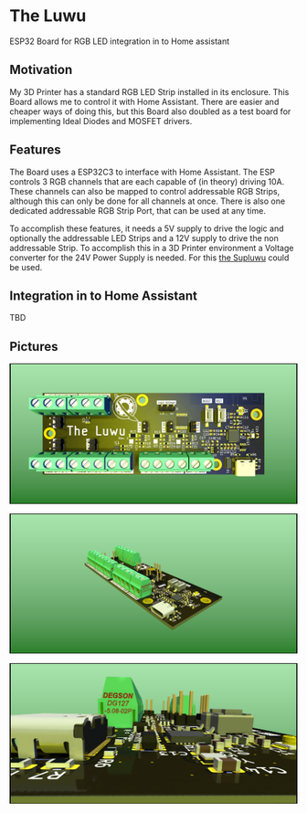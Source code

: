 # The Luwu

ESP32 Board for RGB LED integration in to Home assistant

## Motivation

My 3D Printer has a standard RGB LED Strip installed in its enclosure. This Board allows me to control it with Home Assistant. There are easier and cheaper ways of doing this, but this Board also doubled as a test board for implementing Ideal Diodes and MOSFET drivers.

## Features

The Board uses a ESP32C3 to interface with Home Assistant. The ESP controls 3 RGB channels that are each capable of (in theory) driving 10A. These channels can also be mapped to control addressable RGB Strips, although this can only be done for all channels at once. There is also one dedicated addressable RGB Strip Port, that can be used at any time.

To accomplish these features, it needs a 5V supply to drive the logic and optionally the addressable LED Strips and a 12V supply to drive the non addressable Strip. To accomplish this in a 3D Printer environment a Voltage converter for the 24V Power Supply is needed. For this [the Supluwu](https://github.com/SirBramble/The-Supluwu) could be used.

## Integration in to Home Assistant

TBD

## Pictures

![ ](https://github.com/SirBramble/The-Luwu/blob/main/The%20Luwu%20PCB/pictures/The%20Luwu%20PCB%20TOP.png?raw=true)

![ ](https://github.com/SirBramble/The-Luwu/blob/main/The%20Luwu%20PCB/pictures/The%20Luwu%20PCB%20SIDE.png?raw=true)

![ ](https://github.com/SirBramble/The-Luwu/blob/main/The%20Luwu%20PCB/pictures/The%20Luwu%20PCB%20CLOSE.png?raw=true)
